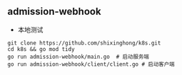 ## admission-webhook

- 本地测试
```shell
git clone https://github.com/shixinghong/k8s.git
cd k8s && go mod tidy 
go run admission-webhook/main.go  # 启动服务端
go run admission-webhook/client/client.go # 启动客户端
```
